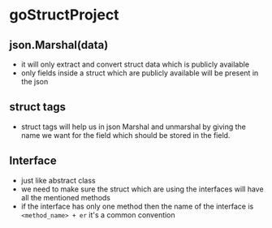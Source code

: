# goStructProject

## json.Marshal(data)
- it will only extract and convert struct data which is publicly available
- only fields inside a struct which are publicly available will be present in the json

## struct tags
- struct tags will help us in json Marshal and unmarshal by giving the name we want for the field which should be stored in the field.

## Interface
- just like abstract class
- we need to make sure the struct which are using the interfaces will have all the mentioned methods
- if the interface has only one method then the name of the interface is `<method_name> + er` it's a common convention